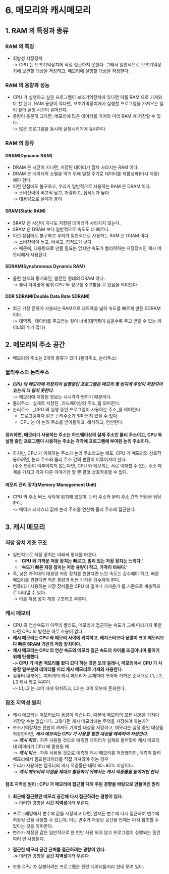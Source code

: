 # 6. 메모리와 캐시메모리

## 1. RAM 의 특징과 종류

### RAM 의 특징&#x20;

* 휘발성 저장장치\
  \-> CPU 는 보조기억장치에 직접 접근하지 못한다. 그래서 일반적으로 보조기억장치에 보관할 대상을 저장하고, 메모리에 실행할 대상을 저장한다.&#x20;

### RAM 의 용량과 성능&#x20;

* CPU 가 실행하고 싶은 프로그램이 보조기억장치에 있다면 이를 RAM 으로 가져와야 할 텐데, RAM 용량이 적다면, 보조기억장치에서 실행할 프로그램을 가져오는 일이 잦아 실행 시간이 길어진다.
* 용량이 충분히 크다면, 메모리에 많은 데이터를 가져와 미리 RAM 에 저장할 수 있다. \
  \-> 많은 프로그램을 동시에 실행시키기에 유리하다.&#x20;

### RAM 의 종류&#x20;

#### DRAM(Dynamic RAM)

* DRAM 은 시간이 지나면, 저장된 데이터가 점차 사라지는 RAM 이다.&#x20;
* DRAM 은 데이터의 소멸을 막기 위해 일정 주기로 데이터를 재활성화(다시 저장) 해야 한다.
* 이런 단점에도 불구하고, 우리가 일반적으로 사용하는 RAM 은 DRAM 이다. \
  \-> 소비전력이 비교적 낮고, 저렴하고, 집적도가 높다. \
  \-> 대용량으로 설계가 용이

#### SRAM(Static RAM)&#x20;

* SRAM 은 시간이 지나도 저장된 데이터가 사라지지 않는다.&#x20;
* SRAM 은 DRAM 보다 일반적으로 속도도 더 빠르다.&#x20;
* 이런 장점에도 불구하고 우리가 일반적으로 사용하는 RAM 은 DRAM 이다.\
  \-> 소비전력이 높고, 비싸고, 집적도가 낮다.\
  \-> 때문에, 대용량으로 만들 필요는 없지만 속도가 빨라야하는 저장장치인 캐시 메모리에서 사용된다.&#x20;

#### SDRAM(Synchronous Dynamic RAM)

* 클런 신호화 동기화된, 발전된 형태의 DRAM 이다.\
  \-> 클럭 타이밍에 맞춰 CPU 와 정보를 주고받을 수 있음을 의미한다.&#x20;

#### DDR SDRAM(Double Data Rate SDRAM)

* 최근 가장 흔하게 사용되는 RAM으로 대역폭을 넓혀 속도를 빠르게 만든 SDRAM 이다. \
  \-> 대역폭 : 데이터를 주고받는 길이 너비(대역폭이 넓을수록 주고 받을 수 있는 데이터의 수가 많다)

## 2. 메모리의 주소 공간&#x20;

* 메모리의 주소는 2개의 종류가 있다.(물리주소, 논리주소)

### 물리주소와 논리주소

* _**CPU 와 메모리에 저장되어 실행중인 프로그램은 메모리 몇 번지에 무엇이 저장되어 있는지 다 알지 못한다.**_\
  \-> 메모리에 저장된 정보는 시시각각 변하기 때문이다.&#x20;
* 물리주소 : 실제로 저장된 _하드웨어상의 주소_를 의미한다.&#x20;
* 논리주소 : _CPU 와 실행 중인 프로그램이 사용하는 주소_를 의미한다.&#x20;
  * 프로그램마다 같은 논리주소가 얼마든지 있을 수 있다.&#x20;
  * CPU 는 이 논리 주소를 받아들이고, 해석하고, 연산한다.&#x20;

#### 정리하면, 메모리가 사용하는 주소는 하드웨어상의 실제 주소인 물리 주소이고, CPU 와 실행 중인 프로그램이 사용하는 주소는 각각에 프로그램에 부여된 논리 주소이다.&#x20;

* 하지만, CPU 가 이해하는 주소가 논리 주소라고는 해도, CPU 가 메모리와 상호작용하려면, 논리 주소와 물리 주소 간의 변환이 이루어져야 한다. \
  (주소 변환이 이루어지지 않는다면, CPU 와 메모리는 서로 이해할 수 없는 주소 체계를 가지고 각자 다른 이야기만 할 뿐 결코 상호작용할 수 없다.&#x20;

#### 메모리 관리 장치(Memory Management Unit)

* CPU 와 주소 버스 사이에 위치해 있으며, 논리 주소와 물리 주소 간의 변환을 담당한다. \
  \-> 베이스 레지스터 값에 논리 주소를 연산해 물리 주소에 접근한다.&#x20;

## 3. 캐시 메모리&#x20;

### 저장 장치 계층 구조&#x20;

* 일반적으로 저장 장치는 아래의 명제를 따른다.&#x20;
  * **'CPU 와 가까운 저장 장치는 빠르고, 멀리 있는 저장 장치는 느리다.'**
  * **'속도가 빠른 저장 장치는 저장 용량이 작고, 가격이 비싸다.'**
* 즉, 낮은 가격대의 대용량 저장 장치를 원한다면 느린 속도는 감수해야 하고, 빠른 메모리를 원한다면 작은 용량과 비싼 가격을 감수해야 한다.&#x20;
* 컴퓨터가 사용하는 저장 장치들은 CPU 에 얼마나 가까운가 를 기준으로 계층적으로 나타낼 수 있다. \
  \-> 이를 저장 장치 계층 구조라고 부른다.&#x20;

### 캐시 메모리&#x20;

* CPU 의 연산속도가 아무리 빨라도, 메모리에 접근하는 속도가 그에 따라가지 못한다면 CPU 의 발전은 아무 소용이 없다..&#x20;
* **캐시 메모리는 CPU 와 메모리 사이에 위치하고, 레지스터보다 용량이 크고 메모리보다 빠른 SRAM 기반의 저장 장치이다.**&#x20;
* **캐시 메모리는 CPU 의 연산 속도와 메모리 접근 속도의 차이를 조금이나마 줄이기 위해 탄생했다.** \
  **-> CPU 가 매번 메모리를 왔다 갔다 하는 것은 오래 걸래니, 메모리에서 CPU 가 사용할 일부분의 데이터를 미리 캐시 메모리로 가져와 사용한다**.&#x20;
* 컴퓨터 내부에는 여러개의 캐시 메모리가 존재하며 코어와 가까운 순서대로 L1, L2, L3 캐시 라고 부른다. \
  \-> L1,L2 는 코어 내에 위치하고, L3 는 코어 외부에 존재한다.&#x20;

### 참조 지역성 원리&#x20;

* 캐시 메모리는 메모리보다 용량이 작습니다. 때문에 메모리의 모든 내용을 가져다 저장할 수는 없습니다. 그렇다면 캐시 메모리에는 무엇을 저장해야 하는가?
* 보조기억장치는 전원이 꺼져도 기억할 대상을 저장하고, 메모리는 실행 중인 대상을 저장한다면, _**캐시 메모리는 CPU 가 사용할 법한 대상을 예측하여 저장한다.**_ \
  _**-> 캐시 히트  :**_ 자주 사용될 것으로 예측한 데이터가 실제로 들어맞아 캐시 메모리 내 데이터가 CPU 에 활용될 때 \
  \-> _**캐시 미스**_ : 자주 사용될 것으로 예측해 캐시 메모리를 저장했지만, 예측이 틀려 메모리에서 필요한데이터를 직접 가져와야 하는 경우
* 우리가 사용하는 컴퓨터의 캐시 적중률은 대략 85\~95% 이상이다. \
  \-> _**캐시 메모리의 이점을 제대로 활용하기 위해서는 캐시 적중률을 높여야만 한다.**_&#x20;

#### 참조 지역성 원리 : CPU 가 메모리에 접근할 때의 주된 경향을 바탕으로 만들어진 원리&#x20;

1. **최근에 접근했던 메모리 공간에 다시 접근하려는 경향이 있다.** \
   \-> 이러한 경향을 **시간 지역성**이라 부른다.&#x20;

* 프로그래밍에서 변수에 값을 저장하고 나면, 언제든 변수에 다시 접근하여 변수에 저장된 값을 사용할 수 있는데, 이는 변수가 저장된 공간을 언제든 다시 참조할 수 있다는 것을 의미한다.&#x20;
* 변수가 저장된 값은 일반적으로 한 번만 사용 되지 않고 프로그램이 실행되는 동안 여러 번 사용된다.&#x20;

2. **접근한 메모리 공간 근처를 접근하려는 경향이 있다.** \
   **->** 이러한 경향을 **공간 지역성**이라 부른다.&#x20;

* 보통 CPU 가 실행하려는 프로그램은 관련 데이터들끼리 한데 모여 있다.&#x20;


